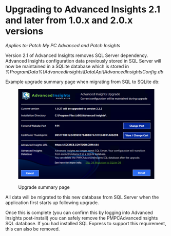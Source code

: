 # Upgrading to Advanced Insights 2.1 and later from 1.0.x and 2.0.x versions

_Applies to: Patch My PC Advanced and Patch Insights_

Version 2.1 of Advanced Insights removes SQL Server dependency. Advanced Insights configuration data previously stored in SQL Server will now be maintained in a SQLite database which is stored in _%ProgramData%\AdvancedInsights\Data\Api\AdvancedInsightsConfig.db_

Example upgrade summary page when migrating from SQL to SQLite db:

<figure><img src="../../.gitbook/assets/image (709).png" alt=""><figcaption><p>Upgrade summary page</p></figcaption></figure>

All data will be migrated to this new database from SQL Server when the application first starts up following upgrade.

Once this is complete (you can confirm this by logging into Advanced Insights post-install) you can safely remove the PMPCAdvancedInsights SQL database. If you had installed SQL Express to support this requirement, this can also be removed.
